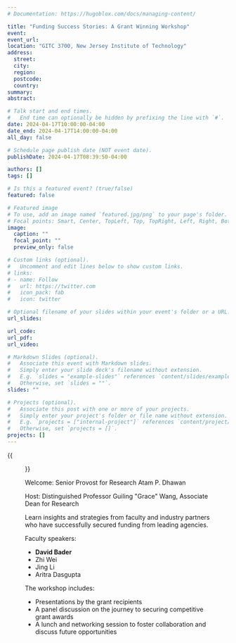 ```yaml
---
# Documentation: https://hugoblox.com/docs/managing-content/

title: "Funding Success Stories: A Grant Winning Workshop"
event:
event_url:
location: "GITC 3700, New Jersey Institute of Technology"
address:
  street:
  city:
  region:
  postcode:
  country:
summary:
abstract:

# Talk start and end times.
#   End time can optionally be hidden by prefixing the line with `#`.
date: 2024-04-17T10:00:00-04:00
date_end: 2024-04-17T14:00:00-04:00
all_day: false

# Schedule page publish date (NOT event date).
publishDate: 2024-04-17T08:39:50-04:00

authors: []
tags: []

# Is this a featured event? (true/false)
featured: false

# Featured image
# To use, add an image named `featured.jpg/png` to your page's folder. 
# Focal points: Smart, Center, TopLeft, Top, TopRight, Left, Right, BottomLeft, Bottom, BottomRight.
image:
  caption: ""
  focal_point: ""
  preview_only: false

# Custom links (optional).
#   Uncomment and edit lines below to show custom links.
# links:
# - name: Follow
#   url: https://twitter.com
#   icon_pack: fab
#   icon: twitter

# Optional filename of your slides within your event's folder or a URL.
url_slides:

url_code:
url_pdf:
url_video:

# Markdown Slides (optional).
#   Associate this event with Markdown slides.
#   Simply enter your slide deck's filename without extension.
#   E.g. `slides = "example-slides"` references `content/slides/example-slides.md`.
#   Otherwise, set `slides = ""`.
slides: ""

# Projects (optional).
#   Associate this post with one or more of your projects.
#   Simply enter your project's folder or file name without extension.
#   E.g. `projects = ["internal-project"]` references `content/project/deep-learning/index.md`.
#   Otherwise, set `projects = []`.
projects: []
---
```


{{<figure src="20240417-NJIT.png">}}

Welcome:  Senior Provost for Research Atam P. Dhawan

Host: Distinguished Professor Guiling "Grace" Wang, Associate Dean for Research

Learn insights and strategies from faculty and industry partners who have successfully secured funding from leading agencies.

Faculty speakers:

* **David Bader**
* Zhi Wei
* Jing Li
* Aritra Dasgupta

The workshop includes:

* Presentations by the grant recipients
* A panel discussion on the journey to securing competitive grant awards
* A lunch and networking session to foster collaboration and discuss future opportunities
